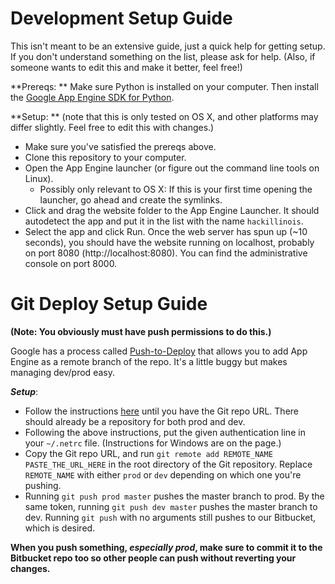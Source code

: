 Development Setup Guide
============

This isn't meant to be an extensive guide, just a quick help for getting setup. If you don't understand something on the list, please ask for help. (Also, if someone wants to edit this and make it better, feel free!)

**Prereqs: ** Make sure Python is installed on your computer. Then install the [Google App Engine SDK for Python](https://developers.google.com/appengine/downloads#Google_App_Engine_SDK_for_Python).

**Setup: ** (note that this is only tested on OS X, and other platforms may differ slightly. Feel free to edit this with changes.)

* Make sure you've satisfied the prereqs above.
* Clone this repository to your computer.
* Open the App Engine launcher (or figure out the command line tools on Linux).
    * Possibly only relevant to OS X: If this is your first time opening the launcher, go ahead and create the symlinks.
* Click and drag the website folder to the App Engine Launcher. It should autodetect the app and put it in the list with the name ``hackillinois``.
* Select the app and click Run. Once the web server has spun up (~10 seconds), you should have the website running on localhost, probably on port 8080 (http://localhost:8080). You can find the administrative console on port 8000.

Git Deploy Setup Guide
============
**(Note: You obviously must have push permissions to do this.)**

Google has a process called [Push-to-Deploy](https://developers.google.com/appengine/docs/push-to-deploy) that allows you to add App Engine as a remote branch of the repo. It's a little buggy but makes managing dev/prod easy.

***Setup***:

* Follow the instructions [here](https://developers.google.com/appengine/docs/push-to-deploy) until you have the Git repo URL. There should already be a repository for both prod and dev.
* Following the above instructions, put the given authentication line in your `~/.netrc` file. (Instructions for Windows are on the page.)
* Copy the Git repo URL, and run `git remote add REMOTE_NAME PASTE_THE_URL_HERE` in the root directory of the Git repository. Replace `REMOTE_NAME` with either `prod` or `dev` depending on which one you're pushing.
* Running `git push prod master` pushes the master branch to prod. By the same token, running `git push dev master` pushes the master branch to dev. Running `git push` with no arguments still pushes to our Bitbucket, which is desired.

**When you push something, *especially prod*, make sure to commit it to the Bitbucket repo too so other people can push without reverting your changes.**
